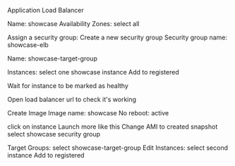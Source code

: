 Application Load Balancer

Name: showcase
Availability Zones: select all

Assign a security group: Create a new security group
Security group name: showcase-elb

Name: showcase-target-group

Instances: select one showcase instance
Add to registered

Wait for instance to be marked as healthy

Open load balancer url to check it's working


Create Image
Image name: showcase
No reboot: active

click on instance
Launch more like this
Change AMI to created snapshot
select showcase security group

Target Groups: select showcase-target-group
Edit
Instances: select second instance
Add to registered